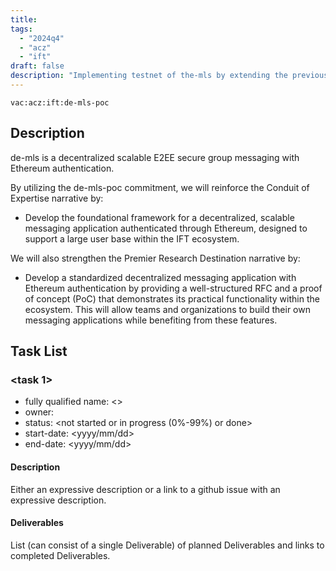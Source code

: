 ```yaml
---
title:
tags:
  - "2024q4"
  - "acz"
  - "ift"
draft: false
description: "Implementing testnet of the-mls by extending the previous poc and developing corresponding RFC"
---
```


`vac:acz:ift:de-mls-poc`

## Description

de-mls is a decentralized scalable E2EE secure group messaging with Ethereum authentication. 

By utilizing the de-mls-poc commitment, we will reinforce the Conduit of Expertise narrative by:
* Develop the foundational framework for a decentralized, scalable messaging application authenticated through Ethereum, designed to support a large user base within the IFT ecosystem.

We will also strengthen the Premier Research Destination narrative by:
* Develop a standardized decentralized messaging application with Ethereum authentication by providing a well-structured RFC and a proof of concept (PoC) that demonstrates its practical functionality within the ecosystem. This will allow teams and organizations to build their own messaging applications while benefiting from these features.


## Task List

### <task 1>

* fully qualified name: <>
* owner: 
* status: <not started or in progress (0%-99%) or done>
* start-date: <yyyy/mm/dd>
* end-date: <yyyy/mm/dd>

#### Description

Either an expressive description or a link to a github issue with an expressive description.

#### Deliverables

List (can consist of a single Deliverable) of planned Deliverables and links to completed Deliverables.
